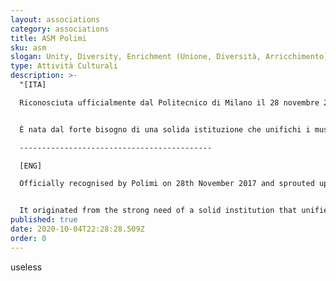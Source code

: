 ```yaml
---
layout: associations
category: associations
title: ASM Polimi
sku: asm
slogan: Unity, Diversity, Enrichment (Unione, Diversità, Arricchimento)
type: Attività Culturali
description: >-
  "[ITA]

  Riconosciuta ufficialmente dal Politecnico di Milano il 28 novembre 2017, e nata da un'idea seminata due anni prima, ASM è la prima associazione di studenti musulmani in Italia, iscritta nella più prestigiosa università di ingegneria su base nazionale. Grazie agli sforzi e alla perseveranza di un piccolo gruppo di studenti con background diversi, questa associazione indipendente e senza scopo di lucro si focalizza su diverse aree nella carriera accademica dello studente musulmano.


  È nata dal forte bisogno di una solida istituzione che unifichi i musulmani e che fornisca una piattaforma in cui possono esprimersi apertamente ed evidenziare le loro esigenze e problemi nella vita accademica, cercando anche di ridurre le idee sbagliate sull'Islam e di promuovere e rafforzare l'identità musulmana degli studenti insieme all'integrazione.

  -------------------------------------------

  [ENG]

  Officially recognised by Polimi on 28th November 2017 and sprouted up from an idea seeded two years before, ASM is the very first association of Muslim students in Italy, signed up in the most prestigious university of engineering on a national basis. Thanks to the efforts and perseverance of a small group of students with different backgrounds, this independent and non-profit association aims to target different areas in the Muslim student's academic career.


  It originated from the strong need of a solid institution that unifies the Muslims and provides a platform where they can openly express themselves and point out their exigences and problems in the academic life, trying to reduce the misconceptions about Islam and fostering and strengthening the muslim identity of the students along with integration."
published: true
date: 2020-10-04T22:28:28.509Z
order: 0
---
```

useless